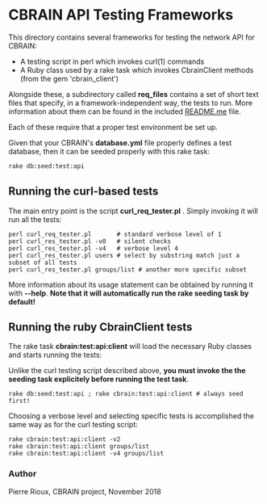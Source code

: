 
# CBRAIN API Testing Frameworks

This directory contains several frameworks for testing the network API for CBRAIN:

- A testing script in perl which invokes curl(1) commands
- A Ruby class used by a rake task which invokes CbrainClient methods (from the gem 'cbrain_client')

Alongside these, a subdirectory called __req_files__ contains a set of short text
files that specify, in a framework-independent way, the tests to run.
More information about them can be found in the included [README.me](req_files/README.me) file.

Each of these require that a proper test environment be set up.

Given that your CBRAIN's __database.yml__ file properly defines a test
database, then it can be seeded properly with this rake task:

```bash
rake db:seed:test:api
```

## Running the curl-based tests

The main entry point is the script __curl_req_tester.pl__ . Simply invoking it will
run all the tests:

```
perl curl_req_tester.pl       # standard verbose level of 1
perl curl_res_tester.pl -v0   # silent checks
perl curl_res_tester.pl -v4   # verbose level 4
perl curl_res_tester.pl users # select by substring match just a subset of all tests
perl curl_res_tester.pl groups/list # another more specific subset
```


More information about its usage statement can be obtained by running it with __--help__.
**Note that it will automatically run the rake seeding task by default!**

## Running the ruby CbrainClient tests

The rake task __cbrain:test:api:client__ will load the necessary Ruby classes
and starts running the tests:

Unlike the curl testing script described above,
**you must invoke the the seeding task explicitely before running the test task**.

```
rake db:seed:test:api ; rake cbrain:test:api:client # always seed first!
```

Choosing a verbose level and selecting specific tests is accomplished
the same way as for the curl testing script:

```
rake cbrain:test:api:client -v2
rake cbrain:test:api:client groups/list
rake cbrain:test:api:client -v4 groups/list
```

### Author

Pierre Rioux, CBRAIN project, November 2018

